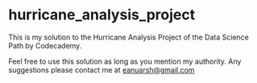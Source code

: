 # hurricane_analysis_project
This is my solution to the Hurricane Analysis Project of
the Data Science Path by Codecademy.

Feel free to use this solution as long as you mention my authority.
Any suggestions please contact me at eanuarsh@gmail.com
